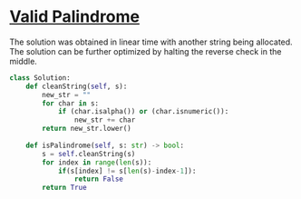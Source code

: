 # [Valid Palindrome](https://leetcode.com/explore/interview/card/top-interview-questions-easy/127/strings/883/)

The solution was obtained in linear time with another string being allocated. The solution can be further optimized by halting the reverse check in the middle.

```python
class Solution:
    def cleanString(self, s):
        new_str = ""
        for char in s:
            if (char.isalpha()) or (char.isnumeric()):
                new_str += char
        return new_str.lower()
    
    def isPalindrome(self, s: str) -> bool:
        s = self.cleanString(s)
        for index in range(len(s)):
            if(s[index] != s[len(s)-index-1]):
                return False
        return True
```        